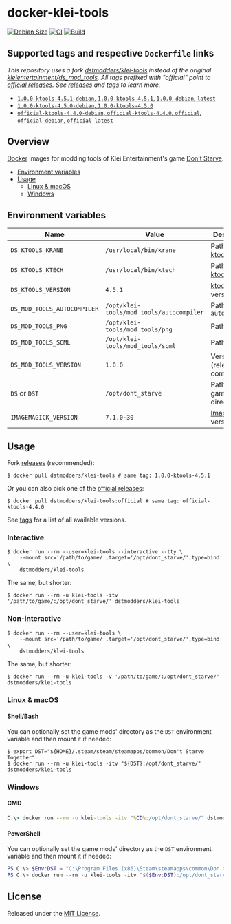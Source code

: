 # docker-klei-tools

[![Debian Size](https://img.shields.io/docker/image-size/dstmodders/klei-tools/debian?label=debian%20size)](https://hub.docker.com/r/dstmodders/klei-tools)
[![CI](https://img.shields.io/github/workflow/status/dstmodders/docker-klei-tools/CI?label=ci)](https://github.com/dstmodders/docker-klei-tools/actions/workflows/ci.yml)
[![Build](https://img.shields.io/github/workflow/status/dstmodders/docker-klei-tools/Build?label=build)](https://github.com/dstmodders/docker-klei-tools/actions/workflows/build.yml)

## Supported tags and respective `Dockerfile` links

_This repository uses a fork [dstmodders/klei-tools][] instead of the original
[kleientertainment/ds_mod_tools][]. All tags prefixed with "official" point to
[official releases][]. See [releases][] and [tags][] to learn more._

- [`1.0.0-ktools-4.5.1-debian`, `1.0.0-ktools-4.5.1`, `1.0.0`, `debian`, `latest`](https://github.com/dstmodders/docker-klei-tools/blob/5409b46b2744a4d9270fb1af19e830b318fb724c/latest/debian/Dockerfile)
- [`1.0.0-ktools-4.5.0-debian`, `1.0.0-ktools-4.5.0`](https://github.com/dstmodders/docker-klei-tools/blob/4d1d19aa55df22515a280acb9126c7fa988cc072/latest/debian/Dockerfile)
- [`official-ktools-4.4.0-debian`, `official-ktools-4.4.0`, `official`, `official-debian`, `official-latest`](https://github.com/dstmodders/docker-klei-tools/blob/5409b46b2744a4d9270fb1af19e830b318fb724c/official/debian/Dockerfile)

## Overview

[Docker][] images for modding tools of Klei Entertainment's game
[Don't Starve][].

- [Environment variables](#environment-variables)
- [Usage](#usage)
  - [Linux & macOS](#linux--macos)
  - [Windows](#windows)

## Environment variables

| Name                        | Value                                    | Description                 |
| --------------------------- | ---------------------------------------- | --------------------------- |
| `DS_KTOOLS_KRANE`           | `/usr/local/bin/krane`                   | Path to [ktools][] `krane`  |
| `DS_KTOOLS_KTECH`           | `/usr/local/bin/ktech`                   | Path to [ktools][] `ktech`  |
| `DS_KTOOLS_VERSION`         | `4.5.1`                                  | [ktools][] version          |
| `DS_MOD_TOOLS_AUTOCOMPILER` | `/opt/klei-tools/mod_tools/autocompiler` | Path to `autocompiler`      |
| `DS_MOD_TOOLS_PNG`          | `/opt/klei-tools/mod_tools/png`          | Path to `png`               |
| `DS_MOD_TOOLS_SCML`         | `/opt/klei-tools/mod_tools/scml`         | Path to `scml`              |
| `DS_MOD_TOOLS_VERSION`      | `1.0.0`                                  | Version (release or commit) |
| `DS` or `DST`               | `/opt/dont_starve`                       | Path to the game directory  |
| `IMAGEMAGICK_VERSION`       | `7.1.0-30`                               | [ImageMagick][] version     |

## Usage

Fork [releases][] (recommended):

```shell
$ docker pull dstmodders/klei-tools # same tag: 1.0.0-ktools-4.5.1
```

Or you can also pick one of the [official releases][]:

```shell
$ docker pull dstmodders/klei-tools:official # same tag: official-ktools-4.4.0
```

See [tags][] for a list of all available versions.

### Interactive

```shell
$ docker run --rm --user=klei-tools --interactive --tty \
    --mount src='/path/to/game/',target='/opt/dont_starve/',type=bind \
    dstmodders/klei-tools
```

The same, but shorter:

```shell
$ docker run --rm -u klei-tools -itv '/path/to/game/:/opt/dont_starve/' dstmodders/klei-tools
```

### Non-interactive

```shell
$ docker run --rm --user=klei-tools \
    --mount src='/path/to/game/',target='/opt/dont_starve/',type=bind \
    dstmodders/klei-tools
```

The same, but shorter:

```shell
$ docker run --rm -u klei-tools -v '/path/to/game/:/opt/dont_starve/' dstmodders/klei-tools
```

### Linux & macOS

#### Shell/Bash

You can optionally set the game mods' directory as the `DST` environment
variable and then mount it if needed:

```shell
$ export DST="${HOME}/.steam/steam/steamapps/common/Don't Starve Together"
$ docker run --rm -u klei-tools -itv "${DST}:/opt/dont_starve/" dstmodders/klei-tools
```

### Windows

#### CMD

```cmd
C:\> docker run --rm -u klei-tools -itv "%CD%:/opt/dont_starve/" dstmodders/klei-tools
```

#### PowerShell

You can optionally set the game mods' directory as the `DST` environment
variable and then mount it if needed:

```powershell
PS C:\> $Env:DST = "C:\Program Files (x86)\Steam\steamapps\common\Don't Starve Together"
PS C:\> docker run --rm -u klei-tools -itv "$($Env:DST):/opt/dont_starve/" dstmodders/klei-tools
```

## License

Released under the [MIT License](https://opensource.org/licenses/MIT).

[docker]: https://www.docker.com/
[don't starve]: https://www.klei.com/games/dont-starve
[dstmodders/klei-tools]: https://github.com/dstmodders/klei-tools
[imagemagick]: https://imagemagick.org/index.php
[kleientertainment/ds_mod_tools]: https://github.com/kleientertainment/ds_mod_tools
[ktools]: https://github.com/dstmodders/ktools
[official releases]: https://github.com/kleientertainment/ds_mod_tools/releases
[releases]: https://github.com/dstmodders/klei-tools/releases
[tags]: https://hub.docker.com/r/dstmodders/klei-tools/tags
